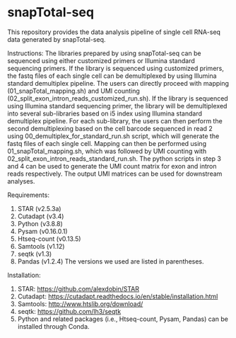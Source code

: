 # snapTotal-seq
This repository provides the data analysis pipeline of single cell RNA-seq data generated by snapTotal-seq.

Instructions:
The libraries prepared by using snapTotal-seq can be sequenced using either customized primers or Illumina standard sequencing primers. If the library is sequenced using customized primers, the fastq files of each single cell can be demultiplexed by using Illumina standard demultiplex pipeline. The users can directly proceed with mapping (01_snapTotal_mapping.sh) and UMI counting (02_split_exon_intron_reads_customized_run.sh). If the library is sequenced using Illumina standard sequencing primer, the library will be demultiplexed into several sub-libraries based on i5 index using Illumina standard demultiplex pipeline. For each sub-library, the users can then perform the second demultiplexing based on the cell barcode sequenced in read 2 using 00_demultiplex_for_standard_run.sh script, which will generate the fastq files of each single cell. Mapping can then be performed using 01_snapTotal_mapping.sh, which was followed by UMI counting with 02_split_exon_intron_reads_standard_run.sh. The python scripts in step 3 and 4 can be used to generate the UMI count matrix for exon and intron reads respectively. The output UMI matrices can be used for downstream analyses. 

Requirements:
1. STAR (v2.5.3a)
2. Cutadapt (v3.4)
3. Python (v3.8.8)
4. Pysam (v0.16.0.1)
5. Htseq-count (v0.13.5)
6. Samtools (v1.12)
7. seqtk (v1.3)
8. Pandas (v1.2.4)
The versions we used are listed in parentheses. 

Installation:
1. STAR: https://github.com/alexdobin/STAR
2. Cutadapt: https://cutadapt.readthedocs.io/en/stable/installation.html
3. Samtools: http://www.htslib.org/download/
4. seqtk: https://github.com/lh3/seqtk
5. Python and related packages (i.e., Htseq-count, Pysam, Pandas) can be installed through Conda.

